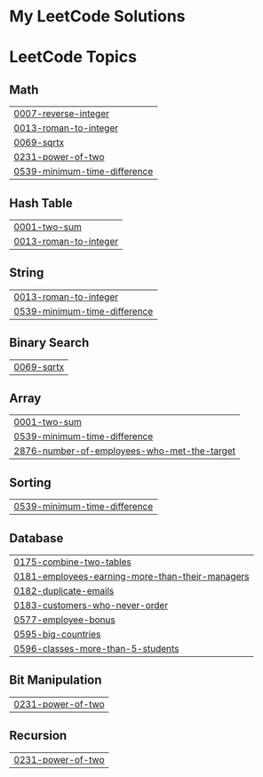 # My LeetCode Solutions
<!---LeetCode Topics Start-->
# LeetCode Topics
## Math
|  |
| ------- |
| [0007-reverse-integer](https://github.com/ramprasathmk/LeetCode/tree/master/0007-reverse-integer) |
| [0013-roman-to-integer](https://github.com/ramprasathmk/LeetCode/tree/master/0013-roman-to-integer) |
| [0069-sqrtx](https://github.com/ramprasathmk/LeetCode/tree/master/0069-sqrtx) |
| [0231-power-of-two](https://github.com/ramprasathmk/LeetCode/tree/master/0231-power-of-two) |
| [0539-minimum-time-difference](https://github.com/ramprasathmk/LeetCode/tree/master/0539-minimum-time-difference) |
## Hash Table
|  |
| ------- |
| [0001-two-sum](https://github.com/ramprasathmk/LeetCode/tree/master/0001-two-sum) |
| [0013-roman-to-integer](https://github.com/ramprasathmk/LeetCode/tree/master/0013-roman-to-integer) |
## String
|  |
| ------- |
| [0013-roman-to-integer](https://github.com/ramprasathmk/LeetCode/tree/master/0013-roman-to-integer) |
| [0539-minimum-time-difference](https://github.com/ramprasathmk/LeetCode/tree/master/0539-minimum-time-difference) |
## Binary Search
|  |
| ------- |
| [0069-sqrtx](https://github.com/ramprasathmk/LeetCode/tree/master/0069-sqrtx) |
## Array
|  |
| ------- |
| [0001-two-sum](https://github.com/ramprasathmk/LeetCode/tree/master/0001-two-sum) |
| [0539-minimum-time-difference](https://github.com/ramprasathmk/LeetCode/tree/master/0539-minimum-time-difference) |
| [2876-number-of-employees-who-met-the-target](https://github.com/ramprasathmk/LeetCode/tree/master/2876-number-of-employees-who-met-the-target) |
## Sorting
|  |
| ------- |
| [0539-minimum-time-difference](https://github.com/ramprasathmk/LeetCode/tree/master/0539-minimum-time-difference) |
## Database
|  |
| ------- |
| [0175-combine-two-tables](https://github.com/ramprasathmk/LeetCode/tree/master/0175-combine-two-tables) |
| [0181-employees-earning-more-than-their-managers](https://github.com/ramprasathmk/LeetCode/tree/master/0181-employees-earning-more-than-their-managers) |
| [0182-duplicate-emails](https://github.com/ramprasathmk/LeetCode/tree/master/0182-duplicate-emails) |
| [0183-customers-who-never-order](https://github.com/ramprasathmk/LeetCode/tree/master/0183-customers-who-never-order) |
| [0577-employee-bonus](https://github.com/ramprasathmk/LeetCode/tree/master/0577-employee-bonus) |
| [0595-big-countries](https://github.com/ramprasathmk/LeetCode/tree/master/0595-big-countries) |
| [0596-classes-more-than-5-students](https://github.com/ramprasathmk/LeetCode/tree/master/0596-classes-more-than-5-students) |
## Bit Manipulation
|  |
| ------- |
| [0231-power-of-two](https://github.com/ramprasathmk/LeetCode/tree/master/0231-power-of-two) |
## Recursion
|  |
| ------- |
| [0231-power-of-two](https://github.com/ramprasathmk/LeetCode/tree/master/0231-power-of-two) |
<!---LeetCode Topics End-->